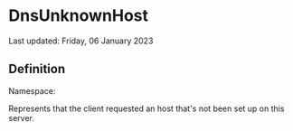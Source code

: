 #  DnsUnknownHost
Last updated: Friday, 06 January 2023

## Definition
Namespace: 

Represents that the client requested an host that's not been set up on this server.

